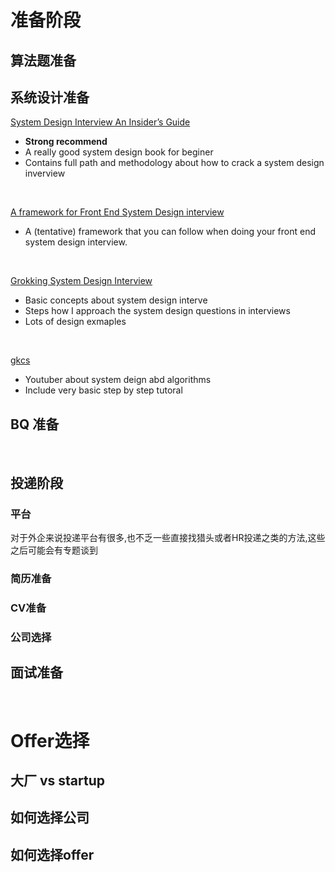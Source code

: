 # 准备阶段

## 算法题准备

## 系统设计准备


[System Design Interview An Insider’s Guide](/Resources/Books/System%20Design%20Interview%20An%20Insider%E2%80%99s%20Guide.pdf)
- **Strong recommend**
- A really good system design book for beginer
- Contains full path and methodology about how to crack a system design inverview
 
 <br>
 
[A framework for Front End System Design interview](https://pietropassarelli.com/front-end-system-design.html)
- A (tentative) framework that you can follow when doing your front end system design interview.

<br>

[Grokking System Design Interview](https://github.com/Jeevan-kumar-Raj/Grokking-System-Design)
- Basic concepts about system design interve
- Steps how I approach the system design questions in interviews
- Lots of design exmaples

<br>

[gkcs](https://www.youtube.com/@gkcs)
- Youtuber about system deign abd algorithms
- Include very basic step by step tutoral 




## BQ 准备


<br>

## 投递阶段

### 平台
对于外企来说投递平台有很多,也不乏一些直接找猎头或者HR投递之类的方法,这些之后可能会有专题谈到


### 简历准备

### CV准备

### 公司选择

## 面试准备



<br>

# Offer选择

## 大厂 vs startup

## 如何选择公司

## 如何选择offer

